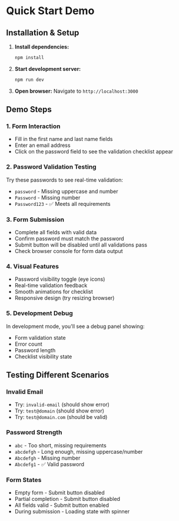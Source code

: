 # Quick Start Demo

## Installation & Setup

1. **Install dependencies:**
   ```bash
   npm install
   ```

2. **Start development server:**
   ```bash
   npm run dev
   ```

3. **Open browser:** Navigate to `http://localhost:3000`

## Demo Steps

### 1. Form Interaction
- Fill in the first name and last name fields
- Enter an email address
- Click on the password field to see the validation checklist appear

### 2. Password Validation Testing
Try these passwords to see real-time validation:
- `password` - Missing uppercase and number
- `Password` - Missing number  
- `Password123` - ✅ Meets all requirements

### 3. Form Submission
- Complete all fields with valid data
- Confirm password must match the password
- Submit button will be disabled until all validations pass
- Check browser console for form data output

### 4. Visual Features
- Password visibility toggle (eye icons)
- Real-time validation feedback
- Smooth animations for checklist
- Responsive design (try resizing browser)

### 5. Development Debug
In development mode, you'll see a debug panel showing:
- Form validation state
- Error count
- Password length
- Checklist visibility state

## Testing Different Scenarios

### Invalid Email
- Try: `invalid-email` (should show error)
- Try: `test@domain` (should show error)
- Try: `test@domain.com` (should be valid)

### Password Strength
- `abc` - Too short, missing requirements
- `abcdefgh` - Long enough, missing uppercase/number
- `Abcdefgh` - Missing number
- `Abcdefg1` - ✅ Valid password

### Form States
- Empty form - Submit button disabled
- Partial completion - Submit button disabled
- All fields valid - Submit button enabled
- During submission - Loading state with spinner
